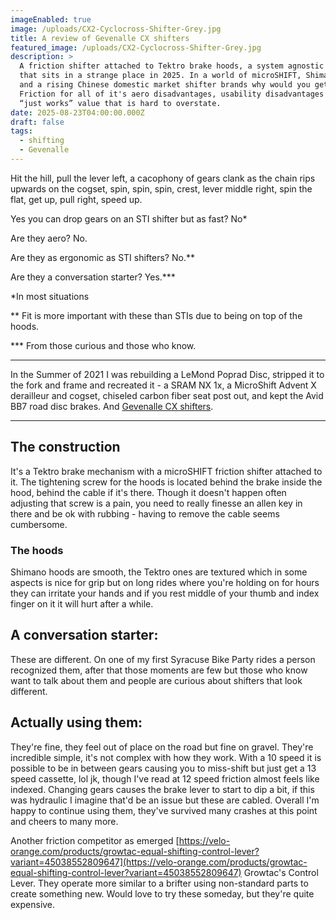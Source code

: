 ```yaml
---
imageEnabled: true
image: /uploads/CX2-Cyclocross-Shifter-Grey.jpg
title: A review of Gevenalle CX shifters
featured_image: /uploads/CX2-Cyclocross-Shifter-Grey.jpg
description: >
  A friction shifter attached to Tektro brake hoods, a system agnostic shifter
  that sits in a strange place in 2025. In a world of microSHIFT, Shimano Cues
  and a rising Chinese domestic market shifter brands why would you get these?
  Friction for all of it's aero disadvantages, usability disadvantages has a
  “just works” value that is hard to overstate.
date: 2025-08-23T04:00:00.000Z
draft: false
tags:
  - shifting
  - Gevenalle
---
```


Hit the hill, pull the lever left, a cacophony of gears clank as the chain rips upwards on the cogset, spin, spin, spin, crest, lever middle right, spin the flat, get up, pull right, speed up.

Yes you can drop gears on an STI shifter but as fast? No\*

Are they aero? No.

Are they as ergonomic as STI shifters? No.\*\*

Are they a conversation starter? Yes.\*\*\*

\*In most situations

\*\* Fit is more important with these than STIs due to being on top of the hoods.

\*\*\* From those curious and those who know.

***

In the Summer of 2021 I was rebuilding a LeMond Poprad Disc, stripped it to the fork and frame and recreated it - a SRAM NX 1x, a MicroShift Advent X derailleur and cogset, chiseled carbon fiber seat post out, and kept the Avid BB7 road disc brakes. And [Gevenalle CX shifters](https://www.gevenalle.com/shifters/). 

***

## The construction

It's a Tektro brake mechanism with a microSHIFT friction shifter attached to it. The tightening screw for the hoods is located behind the brake inside the hood, behind the cable if it's there. Though it doesn't happen often adjusting that screw is a pain, you need to really finesse an allen key in there and be ok with rubbing - having to remove the cable seems cumbersome. 

### The hoods

Shimano hoods are smooth, the Tektro ones are textured which in some aspects is nice for grip but on long rides where you're holding on for hours they can irritate your hands and if you rest middle of your thumb and index finger on it it will hurt after a while.

## A conversation starter:

These are different. On one of my first Syracuse Bike Party rides a person recognized them, after that those moments are few but those who know want to talk about them and people are curious about shifters that look different.  

## Actually using them:

They're fine, they feel out of place on the road but fine on gravel. They're incredible simple, it's not complex with how they work. With a 10 speed it is possible to be in between gears causing you to miss-shift but just get a 13 speed cassette, lol jk, though I've read at 12 speed friction almost feels like indexed. Changing gears causes the brake lever to start to dip a bit, if this was hydraulic I imagine that'd be an issue but these are cabled. Overall I'm happy to continue using them, they've survived many crashes at this point and cheers to many more. 

Another friction competitor as emerged [https://velo-orange.com/products/growtac-equal-shifting-control-lever?variant=45038552809647](https://velo-orange.com/products/growtac-equal-shifting-control-lever?variant=45038552809647) Growtac's Control Lever. They operate more similar to a brifter using non-standard parts to create something new. Would love to try these someday, but they're quite expensive. 
